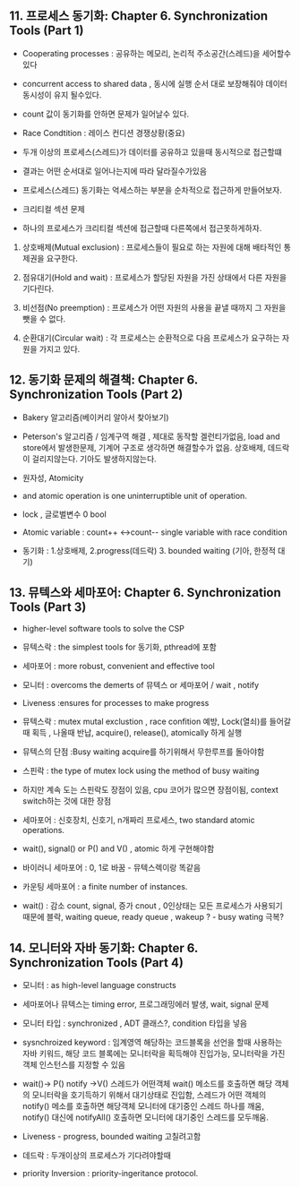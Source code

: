 ## 11. 프로세스 동기화: Chapter 6. Synchronization Tools (Part 1)

- Cooperating processes : 공유하는 메모리, 논리적 주소공간(스레드)을 세어할수 있다

- concurrent access to shared data , 동시에 실행 순서 대로 보장해줘야 데이터 동시성이 유지 될수있다.

- count 값이 동기화를 안하면 문제가 일어날수 있다.

- Race Condtition : 레이스 컨디션  경쟁상황(중요)

- 두개 이상의 프로세스(스레드)가 데이터를 공유하고 있을때 동시적으로 접근할떄

- 결과는 어떤 순서대로 일어나는지에 따라 달라질수가있음

- 프로세스(스레드) 동기화는 억세스하는 부분을 순차적으로 접근하게 만들어보자.

- 크리티컬 섹션 문제 

- 하나의 프로세스가 크리티컬 섹션에 접근할때 다른쪽에서 접근못하게하자.

1. 상호배제(Mutual exclusion) : 프로세스들이 필요로 하는 자원에 대해 배타적인 통제권을 요구한다.

2. 점유대기(Hold and wait) : 프로세스가 할당된 자원을 가진 상태에서 다른 자원을 기다린다.

3. 비선점(No preemption) : 프로세스가 어떤 자원의 사용을 끝낼 때까지 그 자원을 뺏을 수 없다.

4. 순환대기(Circular wait) : 각 프로세스는 순환적으로 다음 프로세스가 요구하는 자원을 가지고 있다.


## 12. 동기화 문제의 해결책: Chapter 6. Synchronization Tools (Part 2)

- Bakery 알고리즘(베이커리 알아서 찾아보기)

- Peterson's 알고리즘 / 임계구역 해결 , 제대로 동작할 겔런티가없음, load and store에서 발생한문제, 기계어 구조로 생각하면 해결할수가 없음. 상호배제, 데드락이 걸리지않는다. 기아도 발생하지않는다.

- 원자성, Atomicity

- and atomic operation is one uninterruptible unit of operation.

- lock , 글로벌변수 0 bool

- Atomic variable : count++ <->count-- single variable with race condition

- 동기화 : 1.상호배제, 2.progress(데드락) 3. bounded waiting (기아, 한정적 대기)

## 13. 뮤텍스와 세마포어: Chapter 6. Synchronization Tools (Part 3)

- higher-level software tools to solve the CSP

- 뮤텍스락 : the simplest tools for 동기화, pthread에 포함

- 세마포어 : more robust, convenient and effective tool

- 모니터 : overcoms the demerts of 뮤텍스 or 세마포어 / wait , notify

- Liveness :ensures for processes to make progress

- 뮤텍스락 : mutex mutal exclustion , race confition 예방, Lock(열쇠)를 들어갈때 획득 , 나올때 반납, acquire(), release(), atomically 하게 실행

- 뮤텍스의 단점 :Busy waiting acquire를 하기위해서 무한루프를 돌아야함

- 스핀락 : the type of mutex lock using the method of busy waiting

- 하지만 계속 도는 스핀락도 장점이 있음, cpu 코어가 많으면 장점이됨, context switch하는 것에 대한 장점

- 세마포어 : 신호장치, 신호기, n개짜리 프로세스, two standard atomic operations.

- wait(), signal() or P() and V() , atomic 하게 구현해야함

- 바이러니 세마포어 : 0, 1로 바꿈 - 뮤텍스렉이랑 똑같음

- 카운팅 세마포어 : a finite number of instances.

- wait() : 감소 count, signal, 증가 cnout , 0인상태는 모든 프로세스가 사용되기 때문에 블락, waiting queue, ready queue , wakeup ? - busy wating 극복?


## 14. 모니터와 자바 동기화: Chapter 6. Synchronization Tools (Part 4)

- 모니터 : as high-level language constructs

- 세마포어나 뮤텍스는 timing error, 프로그래밍에러 발생, wait, signal 문제

- 모니터 타입 : synchronized , ADT 클래스?, condition 타입을 넣음

- sysnchroized keyword : 임계영역 해당하는 코드블록을 선언을 할때 사용하는 자바 키워드, 해당 코드 블록에는 모니터락을 획득해야 진입가능, 모니터락을 가진 객체 인스턴스를 지정할 수 있음

- wait()-> P() notify ->V() 스레드가 어떤객체 wait() 메소드를 호출하면 해당 객체의 모니터락을 호기득하기 위해서 대기상태로 진입함, 스레드가 어떤 객체의 notify() 메소를 호출하면 해당객체 모니터에 대기중인 스레드 하나를 깨움, notify() 대신에 notifyAll() 호출하면 모니터에 대기중인 스레드를 모두깨움.

- Liveness - progress, bounded waiting 고칠려고함

- 데드락 : 두개이상의 프로세스가 기다려야할때 

- priority Inversion : priority-ingeritance protocol.



